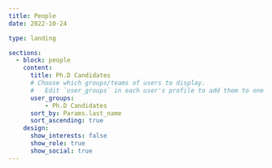 ```yaml
---
title: People
date: 2022-10-24

type: landing

sections:
  - block: people
    content:
      title: Ph.D Candidates
      # Choose which groups/teams of users to display.
      #   Edit `user_groups` in each user's profile to add them to one or more of these groups.
      user_groups:
          - Ph.D Candidates
      sort_by: Params.last_name
      sort_ascending: true
    design:
      show_interests: false
      show_role: true
      show_social: true
---
```



